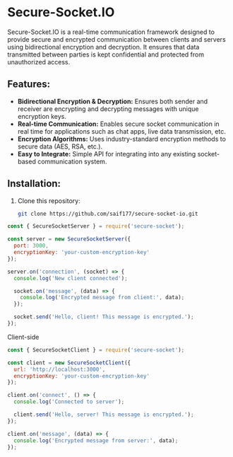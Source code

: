 # Secure-Socket.IO

Secure-Socket.IO is a real-time communication framework designed to provide secure and encrypted communication between clients and servers using bidirectional encryption and decryption. It ensures that data transmitted between parties is kept confidential and protected from unauthorized access.

## Features:
- **Bidirectional Encryption & Decryption:** Ensures both sender and receiver are encrypting and decrypting messages with unique encryption keys.
- **Real-time Communication:** Enables secure socket communication in real time for applications such as chat apps, live data transmission, etc.
- **Encryption Algorithms:** Uses industry-standard encryption methods to secure data (AES, RSA, etc.).
- **Easy to Integrate:** Simple API for integrating into any existing socket-based communication system.

## Installation:

1. Clone this repository:
   ```bash
   git clone https://github.com/saif177/secure-socket-io.git


``` js
const { SecureSocketServer } = require('secure-socket');

const server = new SecureSocketServer({
  port: 3000,
  encryptionKey: 'your-custom-encryption-key'
});

server.on('connection', (socket) => {
  console.log('New client connected');

  socket.on('message', (data) => {
    console.log('Encrypted message from client:', data);
  });

  socket.send('Hello, client! This message is encrypted.');
});
```


Client-side 

``` js
const { SecureSocketClient } = require('secure-socket');

const client = new SecureSocketClient({
  url: 'http://localhost:3000',
  encryptionKey: 'your-custom-encryption-key'
});

client.on('connect', () => {
  console.log('Connected to server');

  client.send('Hello, server! This message is encrypted.');
});

client.on('message', (data) => {
  console.log('Encrypted message from server:', data);
});

```